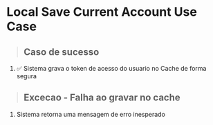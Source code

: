 # Local Save Current Account Use Case

> ## Caso de sucesso
1. ✅ Sistema grava o token de acesso do usuario no Cache de forma segura

> ## Excecao - Falha ao gravar no cache
1. Sistema retorna uma mensagem de erro inesperado